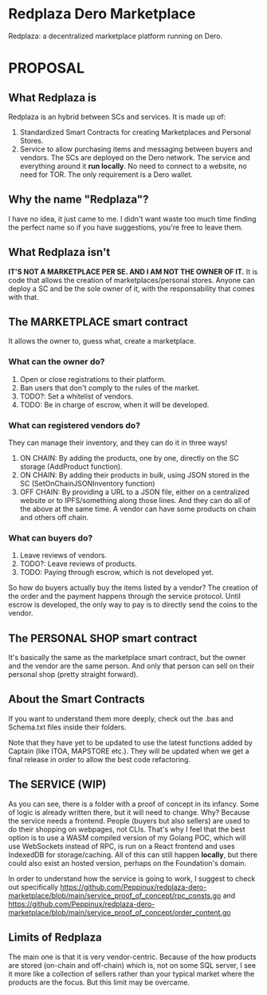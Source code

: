 # Redplaza Dero Marketplace
Redplaza: a decentralized marketplace platform running on Dero.

# PROPOSAL

## What Redplaza is
Redplaza is an hybrid between SCs and services. It is made up of:
1. Standardized Smart Contracts for creating Marketplaces and Personal Stores.
2. Service to allow purchasing items and messaging between buyers and vendors.
The SCs are deployed on the Dero network.
The service and everything around it **run locally**. No need to connect to a website, no need for TOR. The only requirement is a Dero wallet.

## Why the name "Redplaza"?
I have no idea, it just came to me. I didn't want waste too much time finding the perfect name so if you have suggestions, you're free to leave them.

## What Redplaza isn't
**IT'S NOT A MARKETPLACE PER SE. AND I AM NOT THE OWNER OF IT.**
It is code that allows the creation of marketplaces/personal stores. Anyone can deploy a SC and be the sole owner of it, with the responsability that comes with that.

## The MARKETPLACE smart contract
It allows the owner to, guess what, create a marketplace.

### What can the owner do?
1. Open or close registrations to their platform.
2. Ban users that don't comply to the rules of the market.
3. TODO?: Set a whitelist of vendors.
4. TODO: Be in charge of escrow, when it will be developed.

### What can registered vendors do?
They can manage their inventory, and they can do it in three ways!
1. ON CHAIN: By adding the products, one by one, directly on the SC storage (AddProduct function).
2. ON CHAIN: By adding their products in bulk, using JSON stored in the SC (SetOnChainJSONInventory function)
3. OFF CHAIN: By providing a URL to a JSON file, either on a centralized website or to IPFS/something along those lines.
And they can do all of the above at the same time. A vendor can have some products on chain and others off chain.

### What can buyers do?
1. Leave reviews of vendors.
2. TODO?: Leave reviews of products.
3. TODO: Paying through escrow, which is not developed yet.

So how do buyers actually buy the items listed by a vendor? The creation of the order and the payment happens through the service protocol. Until escrow is developed, the only way to pay is to directly send the coins to the vendor.

## The PERSONAL SHOP smart contract
It's basically the same as the marketplace smart contract, but the owner and the vendor are the same person. And only that person can sell on their personal shop (pretty straight forward).

## About the Smart Contracts
If you want to understand them more deeply, check out the .bas and Schema.txt files inside their folders.

Note that they have yet to be updated to use the latest functions added by Captain (like ITOA, MAPSTORE etc.). They will be updated when we get a final release in order to allow the best code refactoring.

## The SERVICE (WIP)
As you can see, there is a folder with a proof of concept in its infancy. Some of logic is already written there, but it will need to change. Why? Because the service needs a frontend. People (buyers but also sellers) are used to do their shopping on webpages, not CLIs. That's why I feel that the best option is to use a WASM compiled version of my Golang POC, which will use WebSockets instead of RPC, is run on a React frontend and uses IndexedDB for storage/caching. All of this can still happen **locally**, but there could also exist an hosted version, perhaps on the Foundation's domain.

In order to understand how the service is going to work, I suggest to check out specifically https://github.com/Peppinux/redplaza-dero-marketplace/blob/main/service_proof_of_concept/rpc_consts.go and https://github.com/Peppinux/redplaza-dero-marketplace/blob/main/service_proof_of_concept/order_content.go 

## Limits of Redplaza
The main one is that it is very vendor-centric. Because of the how products are stored (on-chain and off-chain) which is, not on some SQL server, I see it more like a collection of sellers rather than your typical market where the products are the focus. But this limit may be overcame.
